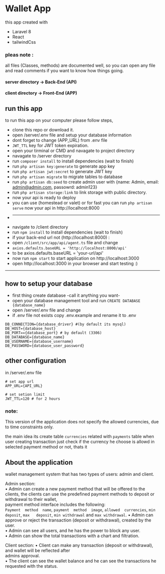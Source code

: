 # Wallet App
this app created with
* Laravel 8
* React <typescript>
* tailwindCss

### pleas note : 
all files (Classes, methods) are documented well,
so you can open any file and read comments if you want to know how things going.

#### server directory -> Back-End (API)
#### client directory -> Front-End (APP)

## run this app
to run this app on your computer please follow steps,

* clone this repo or download it.
* open /server/.env file and setup your database information
* dont forget to change (APP_URL) from .env file
* `JWT_TTL` key for JWT token expiration.
* open your tirminal or CMD and navagate to project directory
* navagate to /server directory
* run `composer install` to install dependencies (wait to finish)
* run `php artisan key:generate` to generate app key
* run `php artisan jwt:secret` to generate JWT key
* run `php artisan migrate` to migrate tables to database
* run `php artisan db:seed` to create admin user with {name: Admin, email: admin@admin.com, passowrd: admin123}
* run `php artisan storage:link` to link storage with public directory.
* now your api is ready to deploy
* you can use (homestead or valet) or for fast you can run `php artisan serve` now your api in http://localhost:8000
* ----------------------
* navigate to /client directory
* run `npm install` to install dependencies (wait to finish)
* if your back-end url not (http://localhost:8000) :
* open `/client/src/app/api/agent.ts` file and change
* `axios.defaults.baseURL = 'http://localhost:8000/api'`
* to be axios.defaults.baseURL = 'your-url/api'
* now run `npm start` to start application on http://localhost:3000
* open http://localhost:3000 in your browser and start testing :)

----------------------------

## how to setup your database
* first thing create database -call it anything you want- 
* open your database management tool and run `CREATE DATABASE {database_name}`
* open /server/.env file and change
* if .env file not exists copy .env.example and rename it to .env

```env
DB_CONNECTION={database_driver} #(by default its mysql)
DB_HOST={database_host}
DB_PORT=={database_port} # by default (3306)
DB_DATABASE={database_name}
DB_USERNAME={database_username}
DB_PASSWORD={database_user_password}
```

## other configuration

in /server/.env file

```env
# set app url
APP_URL={API_URL}

# set setion limit
JWT_TTL=120 # for 2 hours

```

### note:
This version of the application does not specify the allowed currencies,
due to time constraints only.

the main idea its create table `currencies` related with `payments` table
when user creating transaction just check if the currency he choose is allowd in selected payment method or not, thats it

## About the application
wallet management system that has two types of users: admin and client.  
  
Admin section:   
• Admin can create a new payment method that will be offered to the clients, the clients can 
use the predefined payment methods to deposit or withdrawal to their wallet,  
payment method interface includes the following:  
`Payment  method  name`,  `payment  method  image`, `allowed  currencies`, `min  deposit`, `max  
deposit`, `min withdrawal` and `max withdrawal`. 
• Admin can approve or reject the transaction (deposit or withdrawal), created by the user.  
• Admin can see all users, and he has the power to block any user.  
• Admin can show the total transactions with a chart and filtration.  
  
Client section:
• Client  can  make  any transaction  (deposit  or  withdrawal), and  wallet  will  be  reflected  after  
admins approval.  
• The client can see the wallet balance and he can see the transactions he requested with the 
status. 